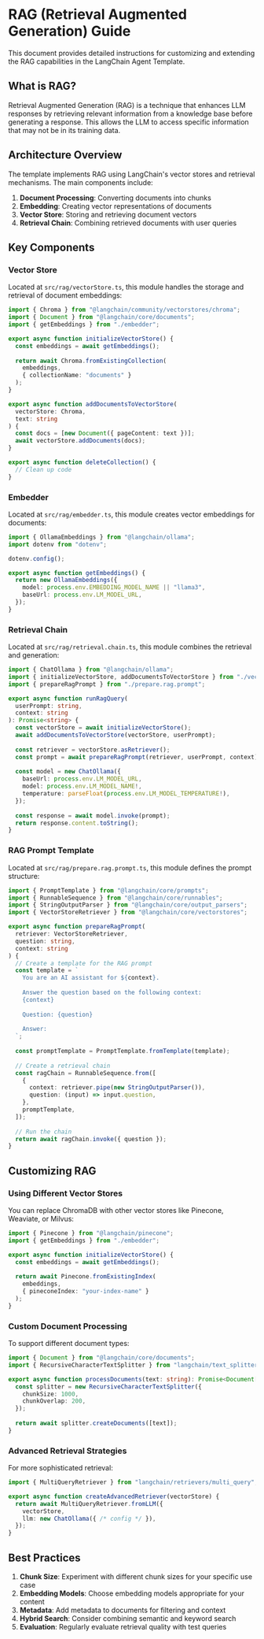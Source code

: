 # RAG (Retrieval Augmented Generation) Guide

This document provides detailed instructions for customizing and extending the RAG capabilities in the LangChain Agent Template.

## What is RAG?

Retrieval Augmented Generation (RAG) is a technique that enhances LLM responses by retrieving relevant information from a knowledge base before generating a response. This allows the LLM to access specific information that may not be in its training data.

## Architecture Overview

The template implements RAG using LangChain's vector stores and retrieval mechanisms. The main components include:

1. **Document Processing**: Converting documents into chunks
2. **Embedding**: Creating vector representations of documents
3. **Vector Store**: Storing and retrieving document vectors
4. **Retrieval Chain**: Combining retrieved documents with user queries

## Key Components

### Vector Store

Located at `src/rag/vectorStore.ts`, this module handles the storage and retrieval of document embeddings:

```typescript
import { Chroma } from "@langchain/community/vectorstores/chroma";
import { Document } from "@langchain/core/documents";
import { getEmbeddings } from "./embedder";

export async function initializeVectorStore() {
  const embeddings = await getEmbeddings();
  
  return await Chroma.fromExistingCollection(
    embeddings,
    { collectionName: "documents" }
  );
}

export async function addDocumentsToVectorStore(
  vectorStore: Chroma,
  text: string
) {
  const docs = [new Document({ pageContent: text })];
  await vectorStore.addDocuments(docs);
}

export async function deleteCollection() {
  // Clean up code
}
```

### Embedder

Located at `src/rag/embedder.ts`, this module creates vector embeddings for documents:

```typescript
import { OllamaEmbeddings } from "@langchain/ollama";
import dotenv from "dotenv";

dotenv.config();

export async function getEmbeddings() {
  return new OllamaEmbeddings({
    model: process.env.EMBEDDING_MODEL_NAME || "llama3",
    baseUrl: process.env.LM_MODEL_URL,
  });
}
```

### Retrieval Chain

Located at `src/rag/retrieval.chain.ts`, this module combines the retrieval and generation:

```typescript
import { ChatOllama } from "@langchain/ollama";
import { initializeVectorStore, addDocumentsToVectorStore } from "./vectorStore";
import { prepareRagPrompt } from "./prepare.rag.prompt";

export async function runRagQuery(
  userPrompt: string,
  context: string
): Promise<string> {
  const vectorStore = await initializeVectorStore();
  await addDocumentsToVectorStore(vectorStore, userPrompt);
  
  const retriever = vectorStore.asRetriever();
  const prompt = await prepareRagPrompt(retriever, userPrompt, context);
  
  const model = new ChatOllama({
    baseUrl: process.env.LM_MODEL_URL,
    model: process.env.LM_MODEL_NAME!,
    temperature: parseFloat(process.env.LM_MODEL_TEMPERATURE!),
  });
  
  const response = await model.invoke(prompt);
  return response.content.toString();
}
```

### RAG Prompt Template

Located at `src/rag/prepare.rag.prompt.ts`, this module defines the prompt structure:

```typescript
import { PromptTemplate } from "@langchain/core/prompts";
import { RunnableSequence } from "@langchain/core/runnables";
import { StringOutputParser } from "@langchain/core/output_parsers";
import { VectorStoreRetriever } from "@langchain/core/vectorstores";

export async function prepareRagPrompt(
  retriever: VectorStoreRetriever,
  question: string,
  context: string
) {
  // Create a template for the RAG prompt
  const template = `
    You are an AI assistant for ${context}.
    
    Answer the question based on the following context:
    {context}
    
    Question: {question}
    
    Answer:
  `;
  
  const promptTemplate = PromptTemplate.fromTemplate(template);
  
  // Create a retrieval chain
  const ragChain = RunnableSequence.from([
    {
      context: retriever.pipe(new StringOutputParser()),
      question: (input) => input.question,
    },
    promptTemplate,
  ]);
  
  // Run the chain
  return await ragChain.invoke({ question });
}
```

## Customizing RAG

### Using Different Vector Stores

You can replace ChromaDB with other vector stores like Pinecone, Weaviate, or Milvus:

```typescript
import { Pinecone } from "@langchain/pinecone";
import { getEmbeddings } from "./embedder";

export async function initializeVectorStore() {
  const embeddings = await getEmbeddings();
  
  return await Pinecone.fromExistingIndex(
    embeddings,
    { pineconeIndex: "your-index-name" }
  );
}
```

### Custom Document Processing

To support different document types:

```typescript
import { Document } from "@langchain/core/documents";
import { RecursiveCharacterTextSplitter } from "langchain/text_splitter";

export async function processDocuments(text: string): Promise<Document[]> {
  const splitter = new RecursiveCharacterTextSplitter({
    chunkSize: 1000,
    chunkOverlap: 200,
  });
  
  return await splitter.createDocuments([text]);
}
```

### Advanced Retrieval Strategies

For more sophisticated retrieval:

```typescript
import { MultiQueryRetriever } from "langchain/retrievers/multi_query";

export async function createAdvancedRetriever(vectorStore) {
  return await MultiQueryRetriever.fromLLM({
    vectorStore,
    llm: new ChatOllama({ /* config */ }),
  });
}
```

## Best Practices

1. **Chunk Size**: Experiment with different chunk sizes for your specific use case
2. **Embedding Models**: Choose embedding models appropriate for your content
3. **Metadata**: Add metadata to documents for filtering and context
4. **Hybrid Search**: Consider combining semantic and keyword search
5. **Evaluation**: Regularly evaluate retrieval quality with test queries 